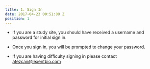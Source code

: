```yaml
---
title: 1. Sign In
date: 2017-04-23 00:51:00 Z
position: 1
---
```


* If you are a study site, you should have received a username and password for initial sign in.

* Once you sign in, you will be prompted to change your password.

* If you are having difficulty signing in please contact atezcan@lexentbio.com
